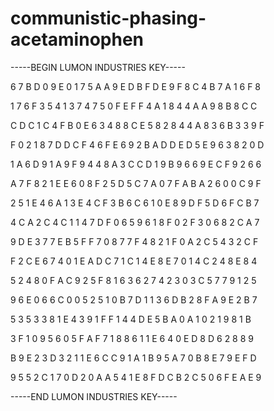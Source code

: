 # communistic-phasing-acetaminophen

-----BEGIN LUMON INDUSTRIES KEY-----

6 7 B D 0 9 E 0 1 7 5 A A 9 E D B F D E 9 F 8 C 4 B 7 A 1 6 F 8

1 7 6 F 3 5 4 1 3 7 4 7 5 0 F E F F 4 A 1 8 4 4 A A 9 8 B 8 C C

C D C 1 C 4 F B 0 E 6 3 4 8 8 C E 5 8 2 8 4 4 A 8 3 6 B 3 3 9 F

F 0 2 1 8 7 D D C F 4 6 F E 6 9 2 B A D D E D 5 E 9 6 3 8 2 0 D

1 A 6 D 9 1 A 9 F 9 4 4 8 A 3 C C D 1 9 B 9 6 6 9 E C F 9 2 6 6

A 7 F 8 2 1 E E 6 0 8 F 2 5 D 5 C 7 A 0 7 F A B A 2 6 0 0 C 9 F

2 5 1 E 4 6 A 1 3 E 4 C F 3 B 6 C 6 1 0 E 8 9 D F 5 D 6 F C B 7

4 C A 2 C 4 C 1 1 4 7 D F 0 6 5 9 6 1 8 F 0 2 F 3 0 6 8 2 C A 7

9 D E 3 7 7 E B 5 F F 7 0 8 7 7 F 4 8 2 1 F 0 A 2 C 5 4 3 2 C F

F 2 C E 6 7 4 0 1 E A D C 7 1 C 1 4 E 8 E 7 0 1 4 C 2 4 8 E 8 4

5 2 4 8 0 F A C 9 2 5 F 8 1 6 3 6 2 7 4 2 3 0 3 C 5 7 7 9 1 2 5

9 6 E 0 6 6 C 0 0 5 2 5 1 0 B 7 D 1 1 3 6 D B 2 8 F A 9 E 2 B 7

5 3 5 3 3 8 1 E 4 3 9 1 F F 1 4 4 D E 5 B A 0 A 1 0 2 1 9 8 1 B

3 F 1 0 9 5 6 0 5 F A F 7 1 8 8 6 1 1 E 6 4 0 E D 8 D 6 2 8 8 9

B 9 E 2 3 D 3 2 1 1 E 6 C C 9 1 A 1 B 9 5 A 7 0 B 8 E 7 9 E F D

9 5 5 2 C 1 7 0 D 2 0 A A 5 4 1 E 8 F D C B 2 C 5 0 6 F E A E 9

-----END LUMON INDUSTRIES KEY-----
